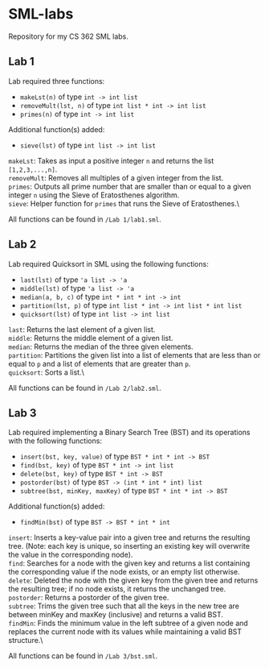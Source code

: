 # SML-labs
Repository for my CS 362 SML labs.

## Lab 1
Lab required three functions:
- `makeLst(n)` of type `int -> int list`
- `removeMult(lst, n)` of type `int list * int -> int list`
- `primes(n)` of type `int -> int list`

Additional function(s) added:
- `sieve(lst)` of type `int list -> int list`

`makeLst`: Takes as input a positive integer `n` and returns the list `[1,2,3,...,n]`.\
`removeMult`: Removes all multiples of a given integer from the list.\
`primes`: Outputs all prime number that are smaller than or equal to a given integer `n` using the Sieve of Eratosthenes algorithm.\
`sieve`: Helper function for `primes` that runs the Sieve of Eratosthenes.\

All functions can be found in `/Lab 1/lab1.sml`.

## Lab 2

Lab required Quicksort in SML using the following functions:
- `last(lst)` of type `'a list -> 'a`
- `middle(lst)` of type `'a list -> 'a`
- `median(a, b, c)` of type `int * int * int -> int`
- `partition(lst, p)` of type `int list * int -> int list * int list`
- `quicksort(lst)` of type `int list -> int list`

`last`: Returns the last element of a given list.\
`middle`: Returns the middle element of a given list.\
`median`: Returns the median of the three given elements.\
`partition`: Partitions the given list into a list of elements that are less than or equal to `p` and a list of elements that are greater than `p`.\
`quicksort`: Sorts a list.\

All functions can be found in `/Lab 2/lab2.sml`.

## Lab 3

Lab required implementing a Binary Search Tree (BST) and its operations with the following functions:
- `insert(bst, key, value)` of type `BST * int * int -> BST`
- `find(bst, key)` of type `BST * int -> int list`
- `delete(bst, key)` of type `BST * int -> BST`
- `postorder(bst)` of type `BST -> (int * int * int) list`
- `subtree(bst, minKey, maxKey)` of type `BST * int * int -> BST`

Additional function(s) added:
- `findMin(bst)` of type `BST -> BST * int * int`

`insert`: Inserts a key-value pair into a given tree and returns the resulting tree. (Note: each key is unique, so inserting an existing key will overwrite the value in the corresponding node).\
`find`: Searches for a node with the given key and returns a list containing the corresponding value if the node exists, or an empty list otherwise.\
`delete`: Deleted the node with the given key from the given tree and returns the resulting tree; if no node exists, it returns the unchanged tree.\
`postorder`: Returns a postorder of the given tree.\
`subtree`: Trims the given tree such that all the keys in the new tree are between minKey and maxKey (inclusive) and returns a valid BST.\
`findMin`: Finds the minimum value in the left subtree of a given node and replaces the current node with its values while maintaining a valid BST structure.\

All functions can be found in `/Lab 3/bst.sml`.
